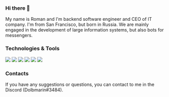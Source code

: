 ### Hi there 👋

My name is Roman and I'm backend software engineer and CEO of IT company. I'm from San Francisco, but born in Russia. We are mainly engaged in the development of large information systems, but also bots for messengers.

### Technologies & Tools

![](https://img.shields.io/badge/OS-Windows-informational?style=flat-square&logo=windows&logoColor=white&color=5194f0)
![](https://img.shields.io/badge/Editor-Webstorm-informational?style=flat-square&logo=webstorm&logoColor=white&color=5194f0)
![](https://img.shields.io/badge/Code-PHP-informational?style=flat-square&logo=php&logoColor=white&color=5194f0)
![](https://img.shields.io/badge/Code-JS-informational?style=flat-square&logo=javascript&logoColor=white&color=5194f0)
![](https://img.shields.io/badge/Code-TS-informational?style=flat-square&logo=typescript&logoColor=white&color=5194f0)
![](https://img.shields.io/badge/Run-NodeJS-informational?style=flat-square&logo=nodejs&logoColor=white&color=5194f0)

### Contacts

If you have any suggestions or questions, you can contact to me in the Discord (Dolbmarin#3484).
